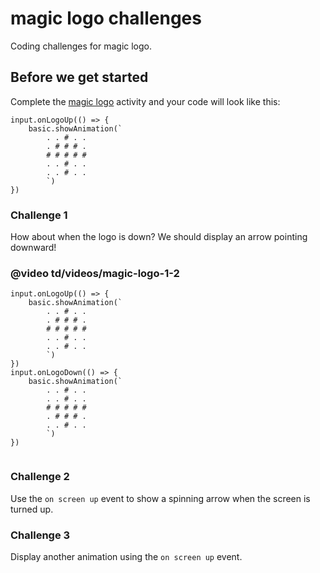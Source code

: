 # magic logo challenges

Coding challenges for magic logo.

## Before we get started

Complete the [magic logo](/microbit/lessons/magic-logo/activity) activity and your code will look like this:

```blocks
input.onLogoUp(() => {
    basic.showAnimation(`
        . . # . .
        . # # # .
        # # # # #
        . . # . .
        . . # . .
        `)
})

```


### Challenge 1

How about when the logo is down? We should display an arrow pointing downward!

### @video td/videos/magic-logo-1-2

```blocks
input.onLogoUp(() => {
    basic.showAnimation(`
        . . # . .
        . # # # .
        # # # # #
        . . # . .
        . . # . .
        `)
})
input.onLogoDown(() => {
    basic.showAnimation(`
        . . # . .
        . . # . .
        # # # # #
        . # # # .
        . . # . .
        `)
})


```


### Challenge 2

Use the `on screen up` event to show a spinning arrow when the screen is turned up.

### Challenge 3

Display another animation using the `on screen up` event.

